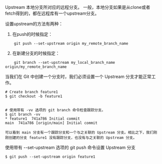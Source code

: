 Upstream 本地分支所对应的远程分支。
一般，本地分支如果是从clone或者fetch得到的，都在远程库有一个upstream分支。


设置upstream的方法有两种：
1. 在push的时候指定：
```
    git push --set-upstream origin my_remote_branch_name
```
2. 在新建分支的时候指定：
```
    git branch --set-upstream my_local_branch_name origin/my_remote_branch_name
``````


当我们在 Git 中创建一个分支时，我们必须设置一个 Upstream 分支才能正常工作。
```
# Create branch feature1
$ git checkout -b feature1


# 使用带有 -vv 选项的 git branch 命令检查跟踪分支。
$ git branch -vv
* feature1  741a786 Initial commit
main  741a786 [origin/main] Initial commit

可以看到 main 分支有一个跟踪分支和一个与之关联的 Upstream 分支。相比之下，我们刚刚创建的分支 feature1 没有跟踪分支，也没有与之关联的 Upstream 分支。
```


使用带有 --set-upstream 选项的 git push 命令设置 Upstream 分支
```
$ git push --set-upstream origin feature1
```
